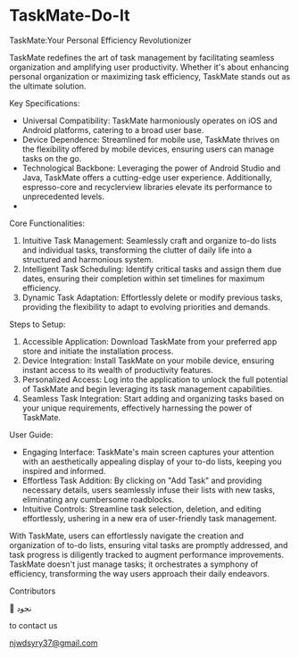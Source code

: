 # TaskMate-Do-It
TaskMate:Your Personal Efficiency Revolutionizer

TaskMate redefines the art of task management by facilitating seamless organization and amplifying user productivity. 
Whether it's about enhancing personal organization or maximizing task efficiency, TaskMate stands out as the ultimate solution.

Key Specifications:

- Universal Compatibility: TaskMate harmoniously operates on iOS and Android platforms, catering to a broad user base.
- Device Dependence: Streamlined for mobile use, TaskMate thrives on the flexibility offered by mobile devices, ensuring users can manage tasks on the go.
- Technological Backbone: Leveraging the power of Android Studio and Java, TaskMate offers a cutting-edge user experience. Additionally, espresso-core and recyclerview libraries elevate its performance to unprecedented levels.
- 
Core Functionalities:

1. Intuitive Task Management: Seamlessly craft and organize to-do lists and individual tasks, transforming the clutter of daily life into a structured and harmonious system.
2. Intelligent Task Scheduling: Identify critical tasks and assign them due dates, ensuring their completion within set timelines for maximum efficiency.
3. Dynamic Task Adaptation: Effortlessly delete or modify previous tasks, providing the flexibility to adapt to evolving priorities and demands.

Steps to Setup:

1. Accessible Application: Download TaskMate from your preferred app store and initiate the installation process.
2. Device Integration: Install TaskMate on your mobile device, ensuring instant access to its wealth of productivity features.
3. Personalized Access: Log into the application to unlock the full potential of TaskMate and begin leveraging its task management capabilities.
4. Seamless Task Integration: Start adding and organizing tasks based on your unique requirements, effectively harnessing the power of TaskMate.

User Guide:

- Engaging Interface: TaskMate's main screen captures your attention with an aesthetically appealing display of your to-do lists, keeping you inspired and informed.
- Effortless Task Addition: By clicking on "Add Task" and providing necessary details, users seamlessly infuse their lists with new tasks, eliminating any cumbersome roadblocks.
- Intuitive Controls: Streamline task selection, deletion, and editing effortlessly, ushering in a new era of user-friendly task management.

With TaskMate, users can effortlessly navigate the creation and organization of to-do lists, ensuring vital tasks are promptly addressed, and task progress is diligently tracked to augment performance improvements. TaskMate doesn't just manage tasks; it orchestrates a symphony of efficiency, transforming the way users approach their daily endeavors.


Contributors

	 نجود

to contact us

njwdsyry37@gmail.com

